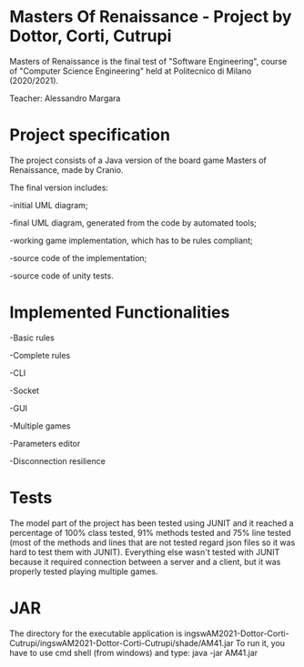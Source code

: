 # Masters Of Renaissance - Project by Dottor, Corti, Cutrupi
Masters of Renaissance is the final test of "Software Engineering", course of "Computer Science Engineering" held at Politecnico di Milano (2020/2021).

Teacher: Alessandro Margara

# Project specification
The project consists of a Java version of the board game Masters of Renaissance, made by Cranio.

The final version includes:

-initial UML diagram;

-final UML diagram, generated from the code by automated tools;

-working game implementation, which has to be rules compliant;

-source code of the implementation;

-source code of unity tests.

# Implemented Functionalities

-Basic rules

-Complete rules

-CLI

-Socket

-GUI

-Multiple games

-Parameters editor

-Disconnection resilience

# Tests
The model part of the project has been tested using JUNIT and it reached a percentage of 100% class tested, 91% methods tested and 75% line tested (most of the methods and lines that are not tested regard json files so it was hard to test them with JUNIT). 
Everything else wasn't tested with JUNIT because it required connection between a server and a client, but it was properly tested playing multiple games.


# JAR
The directory for the executable application is ingswAM2021-Dottor-Corti-Cutrupi/ingswAM2021-Dottor-Corti-Cutrupi/shade/AM41.jar
To run it, you have to use cmd shell (from windows) and type: java -jar AM41.jar
